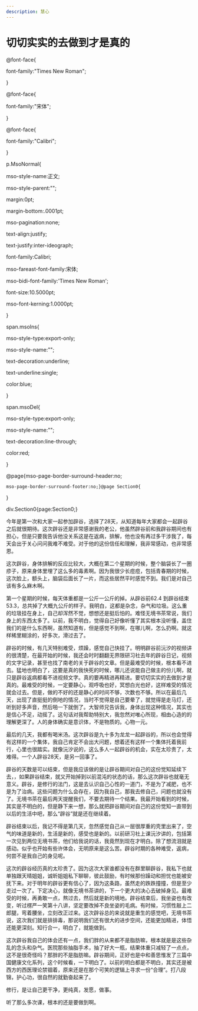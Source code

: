 ```yaml
---
description: 慧心
---
```


# 切切实实的去做到才是真的

  
@font-face{  
font-family:"Times New Roman";  
}  
  
@font-face{  
font-family:"宋体";  
}  
  
@font-face{  
font-family:"Calibri";  
}  
  
p.MsoNormal{  
mso-style-name:正文;  
mso-style-parent:"";  
margin:0pt;  
margin-bottom:.0001pt;  
mso-pagination:none;  
text-align:justify;  
text-justify:inter-ideograph;  
font-family:Calibri;  
mso-fareast-font-family:宋体;  
mso-bidi-font-family:'Times New Roman';  
font-size:10.5000pt;  
mso-font-kerning:1.0000pt;  
}  
  
span.msoIns{  
mso-style-type:export-only;  
mso-style-name:"";  
text-decoration:underline;  
text-underline:single;  
color:blue;  
}  
  
span.msoDel{  
mso-style-type:export-only;  
mso-style-name:"";  
text-decoration:line-through;  
color:red;  
}  
@page{mso-page-border-surround-header:no;  
	mso-page-border-surround-footer:no;}@page Section0{  
}  
div.Section0{page:Section0;}

今年是第一次和大家一起参加辟谷，选择了28天，从知道每年大家都会一起辟谷之后就很期待。这次辟谷还是非常感谢我的老公，他虽然辟谷前和我辟谷期间也有担心，但是只要我告诉他没关系这是在返病，排解，他也没有再过多干涉我了，每天会出于关心问问我难不难受。对于他的这份信任和理解，我非常感动，也非常感恩。

这次辟谷，身体排解的反应比较大，大概在第二个星期的时候，整个脑袋长了一圈疹子，原来身体里埋了这么多的毒素啊。因为我很少长痘痘，包括青春期的时候，这次脸上，额头上，脑袋后面长了一片，而这些居然平时感觉不到。我们是对自己该有多么麻木啊。

第一个星期的时候，每天体重都是一公斤一公斤的掉。从辟谷前62.4 到辟谷结束 53.3，总共掉了大概九公斤的样子。我明白，这都是杂念，杂气和垃圾。这么重的垃圾挂在身上，自己却浑然不觉，想想还是挺后怕的。难怪无境书茶常说，我们身上的东西太多了。以前，我不明白，觉得自己好像听懂了其实根本没听懂，盖住我们的是什么东西啊，虽然知道有，但是感觉不到啊，在哪儿啊，怎么扔啊。就这样稀里糊涂的，好多次，滑过去了。

辟谷的时候，有几天特别难受，烦躁，感觉自己快挂了。明明辟谷前沅汐的视频讲的很清楚，在最开始的时候，我还会时时翻翻无界限研习社去年的辟谷日记，视频的文字记录，甚至也找了南老的关于辟谷的文章。但是最难受的时候，根本看不进去。猛地也明白了，这要是真的我快死的时候，哪儿还说能自己做主的份儿啊，就只是辟谷返病都看不进视频文字。真的要再精进再精进。要切切实实的去做到才是真的。最难受的时候，一定要静心，观呼吸也好，冥想白光也好，这样难受的情况就会过去。但是，做的不好的还是静心的时间不够，次数也不够。所以在最后几天，出现了直挺挺的倒地的情况，当时不觉得是自己要晕了，就觉得是走马灯，还听到好多声音，然后啪一下就倒了。大智师兄告诉我，身体出现这种情况，其实也是信心不足，动摇了。这句话对我帮助特别大，我忽然对唯心所现，相由心造的的理解更深了。人的身体确实是意识体，不是物质的。心物一元。

最后的几天，我都有喝米汤。这次辟谷是九十多为龙龙一起辟谷的，所以也会觉得有这样的一个集体，我自己肯定不会出大问题，想着还有这样一个集体托着我前行，心里也很踏实。就像沅汐说的，这么多人一起辟谷的机会，实在太珍贵了，太难得。一个人辟谷28天，是另一回事了。

辟谷的天数是可以结束，但是我应该做的是让辟谷期间对自己的这份觉知延续下去，，如果辟谷结束，就又开始掉到以前混沌的状态的话，那么这次辟谷也就毫无意义。辟谷，是修行的法门，这是去认识自己心性的一道门，不是为了减肥，也不是为了治病。这些问题为什么会存在，因为我自己，那我去修自己，问题也就没有了。无境书茶在最后两天提醒我们，不要去期待一个结果。我最开始看到的时候，其实是不明白的，但是静下来一想，那么就把辟谷期间对自己的这份觉知一直带到以后的生活中吧，那么“辟谷”就是还在继续着。

辟谷结束以后，我记不得是第几天，忽然感觉自己从一层很厚重的壳里出来了，空气的味道是新的，生活是新的，感受也是新的。以前研习社上课沅汐讲的，包括第一次见到两位无境书茶，他们给我说的话，我竟然到现在才明白。除了想流泪就是感动。似乎也开始有些许体会，无明原来是这么苦。辟谷时期的各种难受，返病，何尝不是我自己的身见呢。

这次的辟谷经历真的太珍贵了。因为这次大家谁都没有在群里聊辟谷，我私下也就单独跟天晴姐姐，诚昕姐姐私下聊聊，彼此鼓励，有时候那份躁动和担忧也能被安抚下来。对于明年的辟谷更有信心了，因为这条路，虽然走的跌跌撞撞，但是至少走过一次了。下定决心，就像无境书茶讲的，下一个更大的决心去破掉身见。最难受的时候，再勇敢一点，熬过去，然后就是新的境地。辟谷结束后，我坐姿也有改变，听过楞严一笑第十八讲，坚定要改掉不良坐姿的毛病。有时候，习惯性敲上二郎腿，弯着腰坐，立刻改正过来。这次辟谷总的来说就是重生的感觉吧，无境书茶说，这次我们就是排排毒，那说明我们还有很大的进步空间，还能更加精进，体悟还能更深刻。知行合一，明白了，就能做到。

这次辟谷我自己的体会还有一点，我们胖的从来都不是脂肪嘛，根本就是是这些杂乱的念头和杂气。医院那些抽脂手术，抽了好大一瓶，结果体重只减轻了一点点，这不是很奇怪吗？那胖的不是脂肪嘛。辟谷期间，正好也是中和善思惟发了三篇中国健康文化系列，这个时候看，一下明白了。以前的明白都是不明白，其实还是被西方的西医理论禁锢着，原来还是在那个可笑的逻辑上寻求一份“合理”。打八段锦，护心功，很自然的就勤奋起来了。

修行，是让自己更干净，更纯真，发愿，做事。

听了那么多次课，根本的还是要做到啊。

